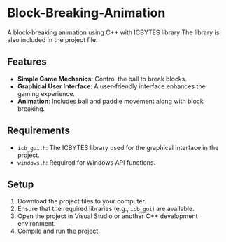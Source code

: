 # Block-Breaking-Animation
A block-breaking animation using C++ with ICBYTES library
The library is also included in the project file.

## Features

- **Simple Game Mechanics**: Control the ball to break blocks.
- **Graphical User Interface**: A user-friendly interface enhances the gaming experience.
- **Animation**: Includes ball and paddle movement along with block breaking.

## Requirements

- `icb_gui.h`: The ICBYTES library used for the graphical interface in the project.
- `windows.h`: Required for Windows API functions.

## Setup

1. Download the project files to your computer.
2. Ensure that the required libraries (e.g., `icb_gui`) are available.
3. Open the project in Visual Studio or another C++ development environment.
4. Compile and run the project.
